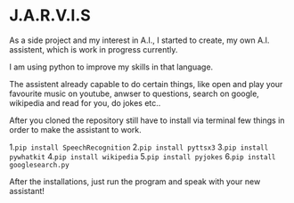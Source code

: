 # J.A.R.V.I.S

As a side project and my interest in A.I., I started to create, my own A.I. assistent, which is work in progress currently.

I am using python to improve my skills in that language.

The assistent already capable to do certain things, like open and play your favourite music on youtube, anwser to questions,
search on google, wikipedia and read for you, do jokes etc..

After you cloned the repository still have to install via terminal few things
in order to make the assistant to work.

1.`pip install SpeechRecognition`
2.`pip install pyttsx3`
3.`pip install pywhatkit`
4.`pip install wikipedia`
5.`pip install pyjokes`
6.`pip install googlesearch.py`


After the installations, just run the program and speak with your new assistant!

